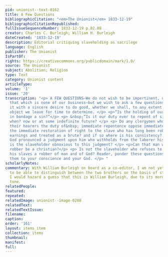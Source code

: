 ```yaml
---
pid: unionist--text-0162
title: A Few Questions
bibliographicCitation: "<em>The Unionist</em> 1833-12-19"
bibliographicCitationRepublished: 
fullIssueSequenceNumber: 1833-12-19 p.02.08
creator: Charles C. Burleigh; William H. Burleigh
dateCreated: '1833-12-19'
description: Editorial critiquing slaveholding as sacrilege
language: English
publisher: The Unionist
IsPartOf: 
rights: https://creativecommons.org/publicdomain/mark/1.0/
source: The Unionist
subject: Abolition; Religion
type: Text
category: Unionist content
articleType: 
volume: '1'
issue: '20'
transcription: "<p> A FEW QUESTIONS—We do not wish to be impertinent, nor meddle with
  that which is none of our business—but we wish to ask a few questions, and we do
  it with a sincere desire to do good, whether we shall, to any extent, effect our
  object we leave for time to determine. </p> <p>“Is the holding of our fellow men
  in bondage a sin?”</p> <p> &nbsp;“Is it our duty ever to repent of sin, and if so,
  when? now or at some indefinite future? </p> <p> Do any clergymen who preach to
  their hearers the duty of&nbsp; immediate repentence oppose immediate emancipation,
  the immediate restoration of right to the slave who has long been robbed of his
  earnings and treated as a brute? and if so where is his consistency? </p> <p> Has
  God pronounced a judgment upon him who withholds from the laborer his hire? If so
  is the slaveholder obnoxious to this judgment? </p> <p>Can that man who is a habitual
  robber be a christian?</p> <p> Is not the slaveholder who refuses to emancipate
  his slaves a robber of man and of God? Reader, ponder these questions well—and answer
  them to your conscience and your God. </p> "
scholarlyNotes: 
commentary: With William Burleigh on board as a co-editor, I am not yet in a position
  to be able to distinguish between the two brothers on the basis of style. However,
  I would hazard a guess that this is William Burleigh, due to its more religiously-inflected
  tone.
relatedPeople: 
featured: 
repeated: 
relatedImage: unionist--image-0208
relatedText: 
relatedTextIssue: 
filename: 
caption: 
order: '161'
layout: items_item
collection: items
thumbnail: 
manifest: 
full: 
---
```

